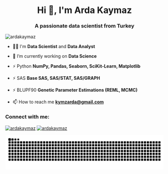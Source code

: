 <h1 align="center">Hi 👋, I'm Arda Kaymaz</h1>
<h3 align="center">A passionate data scientist from Turkey</h3>

<p align="left"> <img src="https://komarev.com/ghpvc/?username=ardakaymaz&label=Profile%20views&color=0e75b6&style=plastic" alt="ardakaymaz" /> </p>

- 💪🏻 I'm **Data Scientist** and **Data Analyst**

- 🔭 I’m currently working on **Data Science**

- ⚡ Python **NumPy, Pandas, Seaborn, SciKit-Learn, Matplotlib**

- ⚡ SAS **Base SAS, SAS/STAT, SAS/GRAPH**

- ⚡ BLUPF90 **Genetic Parameter Estimations (REML, MCMC)**

- 📫 How to reach me **kymzarda@gmail.com**

<h3 align="left">Connect with me:</h3>
<p align="left">
<a href="https://linkedin.com/in/ardakaymaz" target="blank"><img align="center" src="https://raw.githubusercontent.com/rahuldkjain/github-profile-readme-generator/master/src/images/icons/Social/linked-in-alt.svg" alt="ardakaymaz" height="25" width="25" /></a>
<a href="https://kaggle.com/ardakaymaz" target="blank"><img align="center" src="https://raw.githubusercontent.com/rahuldkjain/github-profile-readme-generator/master/src/images/icons/Social/kaggle.svg" alt="ardakaymaz" height="25" width="25" /></a>
</p>

<picture>
  <source media="(prefers-color-scheme: dark)" srcset="https://raw.githubusercontent.com/ArdaKaymaz/ArdaKaymaz/output/github-contribution-grid-snake-dark.svg">
  <source media="(prefers-color-scheme: light)" srcset="https://raw.githubusercontent.com/ArdaKaymaz/ArdaKaymaz/output/github-contribution-grid-snake.svg">
  <img alt="github contribution grid snake animation" src="https://raw.githubusercontent.com/ArdaKaymaz/ArdaKaymaz/output/github-contribution-grid-snake.svg">
</picture>
